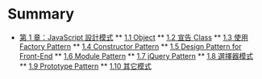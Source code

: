 # Summary

* [第 1 章：JavaScript 設計模式](chapter1/chapter1.md)
 ** [1.1 Object](chapter1/1-object.md)
 ** [1.2 宣告 Class](chapter1/2-class.md)
 ** [1.3 使用 Factory Pattern](chapter1/3-factory.md)
 ** [1.4 Constructor Pattern](chapter1/4-constructor.md)
 ** [1.5 Design Pattern for Front-End](chapter1/5-frontend.md)
 ** [1.6 Module Pattern](chapter1/6-module.md)
 ** [1.7 jQuery Pattern](chapter1/7-jquery.md)
 ** [1.8 選擇器模式](chapter1/8-selector.md)
 ** [1.9 Prototype Pattern](chapter1/9-prototype.md)
 ** [1.10 其它模式](chapter1/10-misc.md)